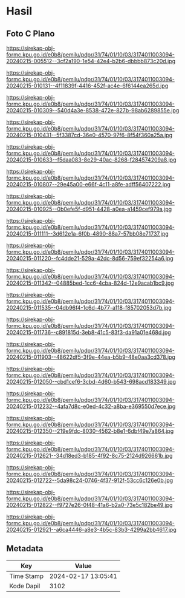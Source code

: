 # Hasil

## Foto C Plano

https://sirekap-obj-formc.kpu.go.id/e0b8/pemilu/pdpr/31/74/01/10/03/3174011003094-20240215-005512--3cf2a190-1e54-42e4-b2b6-dbbbb873c20d.jpg

https://sirekap-obj-formc.kpu.go.id/e0b8/pemilu/pdpr/31/74/01/10/03/3174011003094-20240215-010131--4f11839f-4416-452f-ac4e-6f6144ea265d.jpg

https://sirekap-obj-formc.kpu.go.id/e0b8/pemilu/pdpr/31/74/01/10/03/3174011003094-20240215-010309--540d4a3e-8538-472e-827b-98ab6289855e.jpg

https://sirekap-obj-formc.kpu.go.id/e0b8/pemilu/pdpr/31/74/01/10/03/3174011003094-20240215-010431--5f3387cd-36e0-4570-97f6-8f54f360a25a.jpg

https://sirekap-obj-formc.kpu.go.id/e0b8/pemilu/pdpr/31/74/01/10/03/3174011003094-20240215-010633--f5daa083-8e29-40ac-8268-f284574209a8.jpg

https://sirekap-obj-formc.kpu.go.id/e0b8/pemilu/pdpr/31/74/01/10/03/3174011003094-20240215-010807--29e45a00-e66f-4c11-a8fe-adff56407222.jpg

https://sirekap-obj-formc.kpu.go.id/e0b8/pemilu/pdpr/31/74/01/10/03/3174011003094-20240215-010925--0b0efe5f-d951-4428-a0ea-a1459cef979a.jpg

https://sirekap-obj-formc.kpu.go.id/e0b8/pemilu/pdpr/31/74/01/10/03/3174011003094-20240215-011111--3d612e1a-6f0b-4890-88a7-57bb08e71737.jpg

https://sirekap-obj-formc.kpu.go.id/e0b8/pemilu/pdpr/31/74/01/10/03/3174011003094-20240215-011220--fc4dde21-529a-42dc-8d56-759ef32254a6.jpg

https://sirekap-obj-formc.kpu.go.id/e0b8/pemilu/pdpr/31/74/01/10/03/3174011003094-20240215-011342--04885bed-1cc6-4cba-824d-12e9acab1bc9.jpg

https://sirekap-obj-formc.kpu.go.id/e0b8/pemilu/pdpr/31/74/01/10/03/3174011003094-20240215-011535--04db96f4-1c6d-4b77-a118-f85702053d7b.jpg

https://sirekap-obj-formc.kpu.go.id/e0b8/pemilu/pdpr/31/74/01/10/03/3174011003094-20240215-011736--c891815d-3eb8-41c5-83f3-da91a01e468d.jpg

https://sirekap-obj-formc.kpu.go.id/e0b8/pemilu/pdpr/31/74/01/10/03/3174011003094-20240215-011903--48622df5-3f9e-44ea-b5b9-48e0aa3cd378.jpg

https://sirekap-obj-formc.kpu.go.id/e0b8/pemilu/pdpr/31/74/01/10/03/3174011003094-20240215-012050--cbd1cef6-3cbd-4d60-b543-698acd183349.jpg

https://sirekap-obj-formc.kpu.go.id/e0b8/pemilu/pdpr/31/74/01/10/03/3174011003094-20240215-012232--4afa7d8c-e0ed-4c32-a8ba-e369550d7ece.jpg

https://sirekap-obj-formc.kpu.go.id/e0b8/pemilu/pdpr/31/74/01/10/03/3174011003094-20240215-012350--219e9fdc-8030-4562-b8e1-6dbf49e7a864.jpg

https://sirekap-obj-formc.kpu.go.id/e0b8/pemilu/pdpr/31/74/01/10/03/3174011003094-20240215-012621--34d18ed3-b185-4f92-8c75-2124d926661b.jpg

https://sirekap-obj-formc.kpu.go.id/e0b8/pemilu/pdpr/31/74/01/10/03/3174011003094-20240215-012722--5da98c24-0746-4f37-912f-53cc6c126e0b.jpg

https://sirekap-obj-formc.kpu.go.id/e0b8/pemilu/pdpr/31/74/01/10/03/3174011003094-20240215-012822--f9727e26-0f48-41a6-b2a0-73e5c182be49.jpg

https://sirekap-obj-formc.kpu.go.id/e0b8/pemilu/pdpr/31/74/01/10/03/3174011003094-20240215-012921--a6ca4446-a8e3-4b5c-83b3-4299a2bb4617.jpg


## Metadata

| Key        | Value               |
| ---------- | ------------------- |
| Time Stamp | 2024-02-17 13:05:41 |
| Kode Dapil | 3102                |



